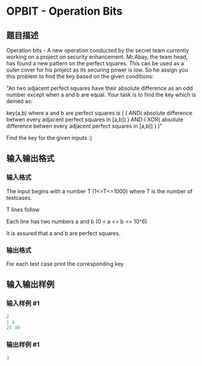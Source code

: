 # OPBIT - Operation Bits

## 题目描述

Operation bits - A new operation conducted by the secret team currently working on a project on security enhancement. Mr.Abay, the team head, has found a new pattern on the perfect squares. This can be used as a outer cover for his project as its securing power is low. So he assign you this problem to find the key based on the given conditions:

"An two adjacent perfect squares have their absolute difference as an odd number except when a and b are equal. Your task is to find the key which is deined as:

key(a,b) where a and b are perfect squares is ( ( AND( absolute difference betwen every adjacent perfect squares in \[a,b\]) ) AND ( XOR( absolute difference betwen every adjacent perfect squares in \[a,b\]) ) )"

Find the key for the given inputs :)

## 输入输出格式

### 输入格式

The input begins with a number T (1<=T<=1000) where T is the number of testcases.

T lines follow

Each line has two numbers a and b (0 < a <= b <= 10^6)

It is assured that a and b are perfect squares.

### 输出格式

For each test case print the corresponding key

## 输入输出样例

### 输入样例 #1

```cpp
2
1 4
25 49
```


### 输出样例 #1

```cpp
3
```


